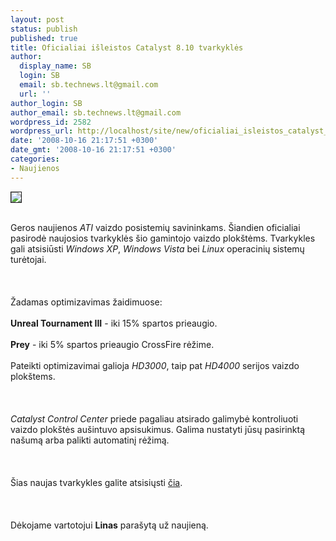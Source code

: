 ```yaml
---
layout: post
status: publish
published: true
title: Oficialiai išleistos Catalyst 8.10 tvarkyklės
author:
  display_name: SB
  login: SB
  email: sb.technews.lt@gmail.com
  url: ''
author_login: SB
author_email: sb.technews.lt@gmail.com
wordpress_id: 2582
wordpress_url: http://localhost/site/new/oficialiai_isleistos_catalyst_810_tvarkykles/
date: '2008-10-16 21:17:51 +0300'
date_gmt: '2008-10-16 21:17:51 +0300'
categories:
- Naujienos
---
```

<div class="imgright"><img src="http://tbn0.google.com/images?q=tbn:zrQjPae7_qG1kM:http://www.sharkyextreme.com/img/2006/05/ask_ati/catalyst_logo.jpg" border="1"></div>
<p><br>Geros naujienos <i>ATI</i> vaizdo posistemių savininkams. Šiandien oficialiai pasirodė naujosios tvarkyklės šio gamintojo vaizdo plokštėms. Tvarkykles gali atsisiūsti <i>Windows XP</i>, <i>Windows Vista</i> bei <i>Linux</i> operacinių sistemų turėtojai.<br />
<br><br />
<br>Žadamas optimizavimas žaidimuose:<br />
<br><b>Unreal Tournament III</b> - iki 15% spartos prieaugio.<br />
<br><b>Prey</b> - iki 5% spartos prieaugio CrossFire rėžime.<br />
<br>Pateikti optimizavimai galioja <i>HD3000</i>, taip pat <i>HD4000</i> serijos vaizdo plokštems.<br />
<br><br />
<br><i>Catalyst Control Center</i> priede pagaliau atsirado galimybė kontroliuoti vaizdo plokštės aušintuvo apsisukimus. Galima nustatyti jūsų pasirinktą našumą arba palikti automatinį rėžimą.<br />
<br><br />
<br>Šias naujas tvarkykles galite atsisiųsti <a class="ns" href="http://game.amd.com/us-en/drivers_catalyst.aspx">čia</a>.<br />
<br><br />
<br>Dėkojame vartotojui <b>Linas</b> parašytą už naujieną.<br />
<br><br />
<br><br />
<br></p>
